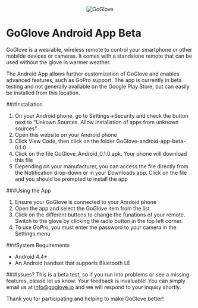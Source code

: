 <p align="center" >
<img src="http://goglove.io/static/img/Logo-horizontal.png" alt="GoGlove" title="GoGlove">
</p>

GoGlove Android App Beta
==========
GoGlove is a wearable, wireless remote to control your smartphone or other mobilde devices or cameras. It comes with a standalone remote that can be used without the glove in warmer weather.

The Android App allows further customization of GoGlove and enables advanced features, such as GoPro support. The app is currently in beta testing and not generally available on the Google Play Store, but can easily be installed from this location.

###Installation
1. On your Android phone, go to Settings->Security and check the button next to "Unkown Sources. Allow installation of apps from unknown sources"
2. Open this website on your Android phone
3. Click View Code, then click on the folder GoGlove-android-app-beta-0.1.0
4. Click on the file GoGlove_Android_0.1.0.apk. Your phone will download this file
5. Depending on your manufacturer, you can access the file directly from the Notification drop-down or in your Downloads app. Click on the file and you should be prompted to install the app

###Using the App
1. Ensure your GoGlove is connected to your Anrdoid phone
2. Open the app and select the GoGlove item from the list
3. Click on the different buttons to change the funations of your remote. Switch to the glove by clicking the radio button in the top left corner.
4. To use GoPro, you must enter the password to your camera in the Settings menu

###System Requirements
- Android 4.4+
- An Android handset that supports Bluetooth LE

###Issues?
This is a beta test, so if you run into problems or see a missing features, please let us know. Your feedback is invaluable! You can simply email us at info@goglove.io and we will respond to your inquiry shortly. 

Thank you for participating and helping to make GoGlove better!